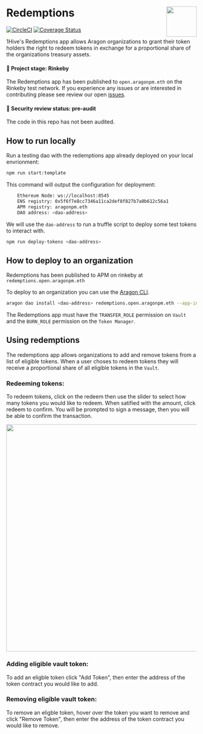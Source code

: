 # Redemptions <img align="right" src="https://github.com/1Hive/website/blob/master/website/static/img/bee.png" height="80px" />

[![CircleCI](https://circleci.com/gh/1Hive/redemptions-app.svg?style=svg)](https://circleci.com/gh/1Hive/redemptions-app)
[![Coverage Status](https://coveralls.io/repos/github/1Hive/redemptions-app/badge.svg?branch=master&service=github)](https://coveralls.io/github/1Hive/redemptions-app?branch=master&service=github)

1Hive's Redemptions app allows Aragon organizations to grant their token holders the right to redeem tokens in exchange for a proportional share of the organizations treasury assets.

#### 🐲 Project stage: Rinkeby

The Redemptions app has been published to `open.aragonpm.eth` on the Rinkeby test network. If you experience any issues or are interested in contributing please see review our open [issues](https://github.com/1hive/redemptions/issues).

#### 🚨 Security review status: pre-audit

The code in this repo has not been audited.

## How to run locally

Run a testing dao with the redemptions app already deployed on your local envrionment:

```sh
npm run start:template
```

This command will output the configuration for deployment:

```sh
    Ethereum Node: ws://localhost:8545
    ENS registry: 0x5f6f7e8cc7346a11ca2def8f827b7a0b612c56a1
    APM registry: aragonpm.eth
    DAO address: <dao-address>
```

We will use the `dao-address` to run a truffle script to deploy some test tokens to interact with.

```sh
npm run deploy-tokens <dao-address>
```

## How to deploy to an organization

Redemptions has been published to APM on rinkeby at `redemptions.open.aragonpm.eth`

To deploy to an organization you can use the [Aragon CLI](https://hack.aragon.org/docs/cli-intro.html).

```sh
aragon dao install <dao-address> redemptions.open.aragonpm.eth --app-init-args <vault-address> <token-manager-address>
```

The Redemptions app must have the `TRANSFER_ROLE` permission on `Vault` and the `BURN_ROLE` permission on the `Token Manager`.

## Using redemptions

The redemptions app allows organizations to add and remove tokens from a list of eligible tokens. When a user choses to redeem tokens they will receive a proportional share of all eligible tokens in the `Vault`.

### Redeeming tokens:

To redeem tokens, click on the redeem then use the slider to select how many tokens you would like to redeem. When satified with the amount, click redeem to confirm. You will be prompted to sign a message, then you will be able to confirm the transaction.

<p align="center">
    <img src="https://raw.githubusercontent.com/1Hive/redemptions-app/master/docs/resources/redeem.gif" width="600" />
</p>

### Adding eligible vault token:

To add an eligble token click "Add Token", then enter the address of the token contract you would like to add.

### Removing eligible vault token:

To remove an eligble token, hover over the token you want to remove and click "Remove Token", then enter the address of the token contract you would like to remove.
